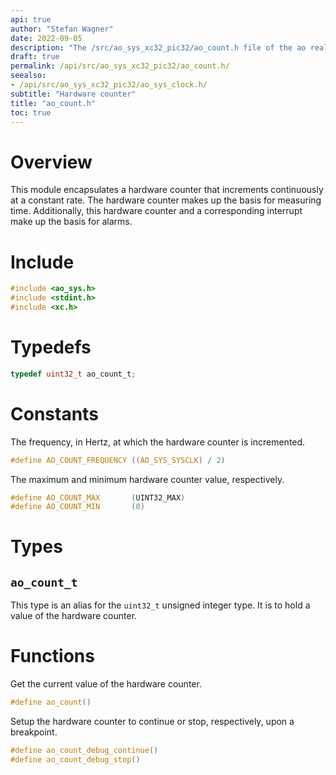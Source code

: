 ```yaml
---
api: true
author: "Stefan Wagner"
date: 2022-09-05
description: "The /src/ao_sys_xc32_pic32/ao_count.h file of the ao real-time operating system."
draft: true
permalink: /api/src/ao_sys_xc32_pic32/ao_count.h/
seealso:
- /api/src/ao_sys_xc32_pic32/ao_sys_clock.h/
subtitle: "Hardware counter"
title: "ao_count.h"
toc: true
---
```


# Overview

This module encapsulates a hardware counter that increments continuously at a constant rate. The hardware counter makes up the basis for measuring time. Additionally, this hardware counter and a corresponding interrupt make up the basis for alarms.

# Include

```c
#include <ao_sys.h>
#include <stdint.h>
#include <xc.h>
```

# Typedefs

```c
typedef uint32_t ao_count_t;
```

# Constants

The frequency, in Hertz, at which the hardware counter is incremented.

```c
#define AO_COUNT_FREQUENCY ((AO_SYS_SYSCLK) / 2)
```

The maximum and minimum hardware counter value, respectively.

```c
#define AO_COUNT_MAX       (UINT32_MAX)
#define AO_COUNT_MIN       (0)
```

# Types

## `ao_count_t`

This type is an alias for the `uint32_t` unsigned integer type. It is to hold a value of the hardware counter.

# Functions

Get the current value of the hardware counter.

```c
#define ao_count()
```

Setup the hardware counter to continue or stop, respectively, upon a breakpoint.

```c
#define ao_count_debug_continue()
#define ao_count_debug_stop()
```
